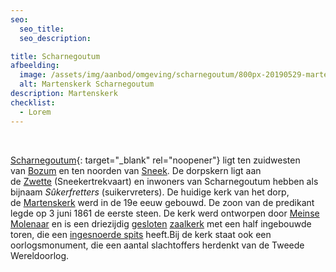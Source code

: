 ```yaml
---
seo:
  seo_title:
  seo_description:

title: Scharnegoutum
afbeelding:
  image: /assets/img/aanbod/omgeving/scharnegoutum/800px-20190529-martenskerk2-skearnegoutum.jpg
  alt: Martenskerk Scharnegoutum
description: Martenskerk
checklist:
  - Lorem
---
```


&nbsp;

[Scharnegoutum](https://nl.wikipedia.org/wiki/Scharnegoutum){: target="_blank" rel="noopener"} ligt ten zuidwesten van&nbsp;[Bozum](https://nl.wikipedia.org/wiki/Bozum)&nbsp;en ten noorden van&nbsp;[Sneek](https://nl.wikipedia.org/wiki/Sneek_&#40;stad&#41;). De dorpskern ligt aan de&nbsp;[Zwette](https://nl.wikipedia.org/wiki/Zwette)&nbsp;(Sneekertrekvaart) en inwoners van Scharnegoutum hebben als bijnaam&nbsp;_S&ucirc;kerfretters_&nbsp;(suikervreters). De huidige kerk van het dorp, de&nbsp;[Martenskerk](<https://nl.wikipedia.org/wiki/Martenskerk_(Scharnegoutum)>)&nbsp;werd in de 19e eeuw gebouwd. De zoon van de predikant legde op 3 juni 1861 de eerste steen. De kerk werd ontworpen door&nbsp;[Meinse Molenaar](https://nl.wikipedia.org/wiki/Meinse_Molenaar)&nbsp;en is een driezijdig&nbsp;[gesloten](https://nl.wikipedia.org/wiki/Koorsluiting)&nbsp;[zaalkerk](https://nl.wikipedia.org/wiki/Zaalkerk)&nbsp;met een half ingebouwde toren, die een&nbsp;[ingesnoerde spits](https://nl.wikipedia.org/wiki/Ingesnoerde_torenspits)&nbsp;heeft.Bij de kerk staat ook een oorlogsmonument, die een aantal slachtoffers herdenkt van de Tweede Wereldoorlog.
